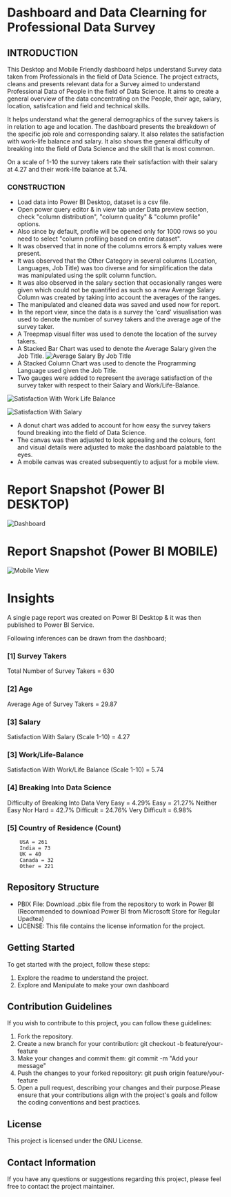 # Dashboard and Data Clearning for Professional Data Survey


## INTRODUCTION

This Desktop and Mobile Friendly dashboard helps understand Survey data taken from Professionals in the field of Data Science. 
The project extracts, cleans and presents relevant data for a Survey aimed to understand Professional Data of People in the field of Data Science. It aims to create a general overview of the data concentrating on the People, their age, salary, location, satisfcation and field and technical skills.

It helps understand what the general demographics of the survey takers is in relation to age and location. The dashboard presents the breakdown of the specific job role and corresponding salary. It also relates the satisfaction with work-life balance and salary. It also shows the general difficulty of breaking into the field of Data Science and the skill that is most common.

On a scale of 1-10 the survey takers rate their satisfaction with their salary at 4.27 and their work-life balance at 5.74.


### CONSTRUCTION

- Load data into Power BI Desktop, dataset is a csv file.
- Open power query editor & in view tab under Data preview section, check "column distribution", "column quality" & "column profile" options.
- Also since by default, profile will be opened only for 1000 rows so you need to select "column profiling based on entire dataset".
- It was observed that in none of the columns errors & empty values were present.
- It was observed that the Other Category in several columns (Location, Languages, Job Title) was too diverse and for simplification the data was manipulated using the split column function.
- It was also observed in the salary section that occasionally ranges were given which could not be quantified as such so a new Average Salary Column was created by taking into account the averages of the ranges.
- The manipulated and cleaned data was saved and used now for report.
- In the report view, since the data is a survey the 'card' visualisation was used to denote the number of survey takers and the average age of the survey taker.
- A Treepmap visual filter was used to denote the location of the survey takers.
- A Stacked Bar Chart was used to denote the Average Salary given the Job Title.
![Average Salary By Job Title](https://github.com/YVandana/Professional-Data-Analysis/assets/80910772/84886fdc-7420-4d9c-a20d-b30661528d8a)
- A Stacked Column Chart was used to denote the Programming Language used given the Job Title.
- Two gauges were added to represent the average satisfaction of the survey taker with respect to their Salary and Work/Life-Balance.

![Satisfaction With Work Life Balance](https://github.com/YVandana/Professional-Data-Analysis/assets/80910772/d6479575-6b18-49b2-a437-8b417f6ba430)

![Satisfaction With Salary](https://github.com/YVandana/Professional-Data-Analysis/assets/80910772/9f4ef86b-b9bf-4f12-be68-c3254b4114f9)

- A donut chart was added to account for how easy the survey takers found breaking into the field of Data Science.
- The canvas was then adjusted to look appealing and the colours, font and visual details were adjusted to make the dashboard palatable to the eyes.
- A mobile canvas was created subsequently to adjust for a mobile view.
 
 
 # Report Snapshot (Power BI DESKTOP)

 
![Dashboard](https://github.com/YVandana/Professional-Data-Analysis/assets/80910772/47519ffa-8d03-47d7-8b8a-081c6ff06ba6)

 # Report Snapshot (Power BI MOBILE)

 
![Mobile View](https://github.com/YVandana/Professional-Data-Analysis/assets/80910772/cf14117c-5cc1-4b1e-94a8-88af696e7cc5)

# Insights

A single page report was created on Power BI Desktop & it was then published to Power BI Service.

Following inferences can be drawn from the dashboard;

### [1] Survey Takers
Total Number of Survey Takers = 630
### [2] Age
Average Age of Survey Takers = 29.87
### [3] Salary
Satisfaction With Salary (Scale 1-10) = 4.27
### [3] Work/Life-Balance
Satisfaction With Work/Life Balance (Scale 1-10) = 5.74          
### [4] Breaking Into Data Science
Difficulty of Breaking Into Data
        Very Easy = 4.29%
        Easy = 21.27%
        Neither Easy Nor Hard = 42.7%
        Difficult = 24.76%
        Very Difficult = 6.98%
### [5] Country of Residence (Count)
        USA = 261
        India = 73
        UK = 40
        Canada = 32
        Other = 221
        
## Repository Structure
- PBIX File: Download .pbix file from the repository to work in Power BI (Recommended to download Power BI from Microsoft Store for Regular Upadtea)
- LICENSE: This file contains the license information for the project.

## Getting Started
To get started with the project, follow these steps:
1. Explore the readme to understand the project.
3. Explore and Manipulate to make your own dashboard

## Contribution Guidelines
If you wish to contribute to this project, you can follow these guidelines:
1. Fork the repository.
2. Create a new branch for your contribution: git checkout -b feature/your-feature
3. Make your changes and commit them: git commit -m "Add your message"
4. Push the changes to your forked repository: git push origin feature/your-feature
5. Open a pull request, describing your changes and their purpose.Please ensure that your contributions align with the project's goals and follow the coding conventions and best practices.

## License
This project is licensed under the GNU License.

## Contact Information
If you have any questions or suggestions regarding this project, please feel free to contact the project maintainer.
